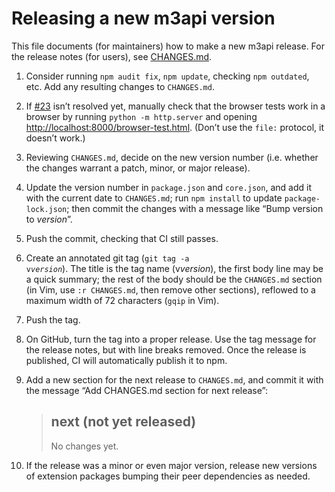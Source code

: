# Releasing a new m3api version

This file documents (for maintainers) how to make a new m3api release.
For the release notes (for users), see [CHANGES.md](./CHANGES.md).

1. Consider running `npm audit fix`, `npm update`,
   checking `npm outdated`, etc.
   Add any resulting changes to `CHANGES.md`.

1. If [#23](https://github.com/lucaswerkmeister/m3api/issues/23) isn’t resolved yet,
   manually check that the browser tests work in a browser
   by running `python -m http.server` and opening <http://localhost:8000/browser-test.html>.
   (Don’t use the `file:` protocol, it doesn’t work.)

1. Reviewing `CHANGES.md`, decide on the new version number
   (i.e. whether the changes warrant a patch, minor, or major release).

1. Update the version number in `package.json` and `core.json`,
   and add it with the current date to `CHANGES.md`;
   run `npm install` to update `package-lock.json`;
   then commit the changes with a message like “Bump version to *version*”.

1. Push the commit, checking that CI still passes.

1. Create an annotated git tag (<code>git tag -a v*version*</code>).
   The title is the tag name (v*version*),
   the first body line may be a quick summary;
   the rest of the body should be the `CHANGES.md` section
   (in Vim, use `:r CHANGES.md`, then remove other sections),
   reflowed to a maximum width of 72 characters (`gqip` in Vim).

1. Push the tag.

1. On GitHub, turn the tag into a proper release.
   Use the tag message for the release notes,
   but with line breaks removed.
   Once the release is published, CI will automatically publish it to npm.

1. Add a new section for the next release to `CHANGES.md`,
   and commit it with the message “Add CHANGES.md section for next release”:

   > ## next (not yet released)
   >
   > No changes yet.

1. If the release was a minor or even major version,
   release new versions of extension packages bumping their peer dependencies as needed.
